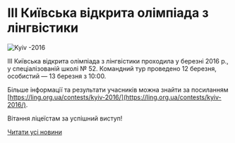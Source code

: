 # III Київська відкрита олімпіада з лінгвістики


![Kyiv -2016](/images/blog/iii-київська-відкрита-олімпіада-з-лінгвістики/kyiv-2016.jpg)


III Київська відкрита олімпіада з лінгвістики проходила у березні 2016 р., у спеціалізованій школі № 52. Командний тур проведено 12 березня, особистий — 13 березня з 10:00.

Більше інформації та результати учасників можна знайти за посиланням [https://ling.org.ua/contests/kyiv-2016/](https://ling.org.ua/contests/kyiv-2016/).

Вітання ліцеїстам за успішний виступ!

[Читати усі новини](/news)

